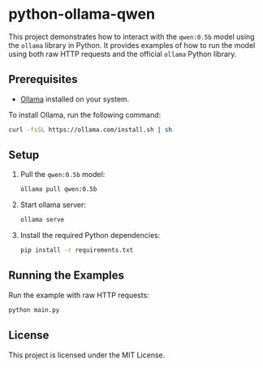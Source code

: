 # python-ollama-qwen

This project demonstrates how to interact with the `qwen:0.5b` model using the `ollama` library in Python. It provides examples of how to run the model using both raw HTTP requests and the official `ollama` Python library.

## Prerequisites

- [Ollama](https://ollama.com) installed on your system.

To install Ollama, run the following command:

```bash
curl -fsSL https://ollama.com/install.sh | sh
```

## Setup

1. Pull the `qwen:0.5b` model:
   ```bash
   ollama pull qwen:0.5b
   ```
   
2. Start ollama server:
   ```bash
   ollama serve
   ```

3. Install the required Python dependencies:
   ```bash
   pip install -r requirements.txt
   ```

## Running the Examples

Run the example with raw HTTP requests:
   ```bash
   python main.py
   ```

## License

This project is licensed under the MIT License.
